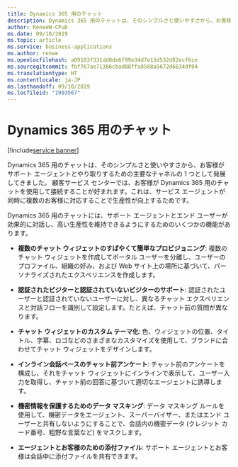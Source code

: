 ```yaml
---
title: Dynamics 365 用のチャット
description: Dynamics 365 用のチャットは、そのシンプルさと使いやすさから、お客様がサポート エージェントとやり取りするための主要なチャネルの 1 つとして発展してきました。
author: ReneeW-CPub
ms.date: 09/10/2019
ms.topic: article
ms.service: business-applications
ms.author: renwe
ms.openlocfilehash: a09183f331dd8de6f99e34d7e13d532d82ecf6ce
ms.sourcegitcommit: fbf767ae71386cbad88ffa8588a5672d6634df04
ms.translationtype: HT
ms.contentlocale: ja-JP
ms.lasthandoff: 09/10/2019
ms.locfileid: "1993567"
---
```

#  <a name="chat-for-dynamics-365"></a>Dynamics 365 用のチャット
[!include[service banner](../../includes/service.md)]




Dynamics 365 用のチャットは、そのシンプルさと使いやすさから、お客様がサポート エージェントとやり取りするための主要なチャネルの 1 つとして発展してきました。 顧客サービス センターでは、お客様が Dynamics 365 用のチャットを使用して接続することが好まれます。これは、サービス エージェントが同時に複数のお客様に対応することで生産性が向上するためです。

Dynamics 365 用のチャットには、サポート エージェントとエンド ユーザーが効果的に対話し、高い生産性を維持できるようにするためのいくつかの機能があります。

- **複数のチャット ウィジェットのすばやくて簡単なプロビジョニング**: 複数のチャット ウィジェットを作成してポータル ユーザーを分離し、ユーザーのプロファイル、組織の好み、および Web サイト上の場所に基づいて、パーソナライズされたエクスペリエンスを作成します。

- **認証されたビジターと認証されていないビジターのサポート**: 認証されたユーザーと認証されていないユーザーに対し、異なるチャット エクスペリエンスと対話フローを識別して設定します。たとえば、チャット前の質問が異なります。

- **チャット ウィジェットのカスタム テーマ化**: 色、ウィジェットの位置、タイトル、字幕、ロゴなどのさまざまなカスタマイズを使用して、ブランドに合わせてチャット ウィジェットをデザインします。

- **インライン会話ベースのチャット前アンケート**: チャット前のアンケートを構成し、それをチャット ウィジェットにインラインで表示して、ユーザー入力を取得し、チャット前の回答に基づいて適切なエージェントに誘導します。

- **機密情報を保護するためのデータ マスキング**: データ マスキング ルールを使用して、機密データをエージェント、スーパーバイザー、またはエンド ユーザーと共有しないようにすることで、会話内の機密データ (クレジット カード番号、粗野な言葉など) をマスクします。

- **エージェントとお客様のための添付ファイル**: サポート エージェントとお客様は会話中に添付ファイルを共有できます。
